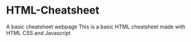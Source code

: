 # HTML-Cheatsheet
A basic cheatsheet webpage
This is a basic HTML cheatsheet made with HTML CSS and Javascript 

